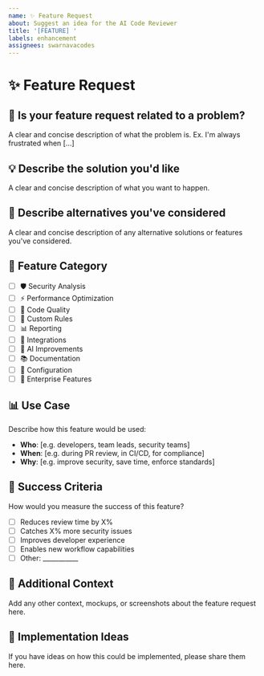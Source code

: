 ```yaml
---
name: ✨ Feature Request
about: Suggest an idea for the AI Code Reviewer
title: '[FEATURE] '
labels: enhancement
assignees: swarnavacodes
---
```


# ✨ Feature Request

## 🎯 Is your feature request related to a problem?
A clear and concise description of what the problem is. Ex. I'm always frustrated when [...]

## 💡 Describe the solution you'd like
A clear and concise description of what you want to happen.

## 🔄 Describe alternatives you've considered
A clear and concise description of any alternative solutions or features you've considered.

## 🎨 Feature Category
- [ ] 🛡️ Security Analysis
- [ ] ⚡ Performance Optimization
- [ ] 📝 Code Quality
- [ ] 🎯 Custom Rules
- [ ] 📊 Reporting
- [ ] 🔗 Integrations
- [ ] 🤖 AI Improvements
- [ ] 📚 Documentation
- [ ] 🔧 Configuration
- [ ] 🏢 Enterprise Features

## 📊 Use Case
Describe how this feature would be used:
- **Who**: [e.g. developers, team leads, security teams]
- **When**: [e.g. during PR review, in CI/CD, for compliance]
- **Why**: [e.g. improve security, save time, enforce standards]

## 🎯 Success Criteria
How would you measure the success of this feature?
- [ ] Reduces review time by X%
- [ ] Catches X% more security issues
- [ ] Improves developer experience
- [ ] Enables new workflow capabilities
- [ ] Other: ___________

## 📄 Additional Context
Add any other context, mockups, or screenshots about the feature request here.

## 🔧 Implementation Ideas
If you have ideas on how this could be implemented, please share them here.